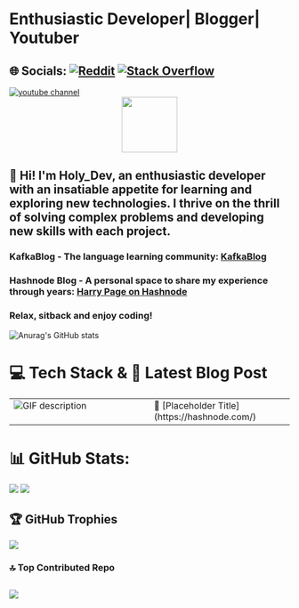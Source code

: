 # Enthusiastic Developer| Blogger| Youtuber

## 🌐 Socials: [![Reddit](https://img.shields.io/badge/Reddit-%23FF4500.svg?logo=Reddit&logoColor=white)](https://reddit.com/user/Basic_War_8890)   [![Stack Overflow](https://img.shields.io/badge/-Stackoverflow-FE7A16?logo=stack-overflow&logoColor=white)](https://stackoverflow.com/users/20553682)   

<a href="https://www.youtube.com/@dev-maniac2349">
    <img alt="youtube channel" title="Youtube" src="https://custom-icon-badges.demolab.com/badge/@holy_dev-red.svg?logo=slyyoutube&logoColor=white"/>
</a>

<div id="header" align="center">
  <img src="https://media.giphy.com/media/M9gbBd9nbDrOTu1Mqx/giphy.gif" width="100"/>
</div>

## 👋 Hi! I'm Holy_Dev, an enthusiastic developer with an insatiable appetite for learning and exploring new technologies. I thrive on the thrill of solving complex problems and developing new skills with each project. 

### KafkaBlog - The language learning community: [KafkaBlog](https://kafkablog.kesug.com/)
### Hashnode Blog - A personal space to share my experience through years: [Harry Page on Hashnode](https://harrypage.hashnode.dev/)

### Relax, sitback and enjoy coding!

![Anurag's GitHub stats](https://github-readme-stats.vercel.app/api?username=gianguyen1234&show_icons=true&theme=radical)

# 💻 Tech Stack & 📝 Latest Blog Post

<table>
  <tr>
    <td valign="top" width="50%">
      <picture>
        <source media="(prefers-color-scheme: dark)" srcset="./Skills_Animation_Dark.gif">
        <source media="(prefers-color-scheme: light)" srcset="./Skills_Animation_White.gif">
        <img align="left" alt="GIF description" src="./Skills_Animation_White.gif">
      </picture>
    </td>
    <td valign="top" width="50%">
      <!-- BLOG-POST-LIST:START -->
      🔗 [Placeholder Title](https://hashnode.com/)
      <!-- BLOG-POST-LIST:END -->
    </td>
  </tr>
</table>

 
# 📊 GitHub Stats:
 
![](https://github-readme-streak-stats.herokuapp.com/?user=gianguyen1234&theme=dark&hide_border=false)   ![](https://github-readme-stats.vercel.app/api/top-langs/?username=gianguyen1234&theme=dark&hide_border=false&include_all_commits=false&count_private=false&layout=compact)


## 🏆 GitHub Trophies
![](https://github-profile-trophy.vercel.app/?username=gianguyen1234&theme=radical&no-frame=true&no-bg=false&margin-w=4)

### 🔝 Top Contributed Repo
![](https://github-contributor-stats.vercel.app/api?username=Gianguyen1234&limit=5&theme=dark&combine_all_yearly_contributions=true)
---


<!-- Proudly created with GPRM ( https://gprm.itsvg.in ) -->
<!---
Gianguyen1234/Gianguyen1234 is a ✨ special ✨ repository because its `README.md` (this file) appears on your GitHub profile.
You can click the Preview link to take a look at your changes.
--->
